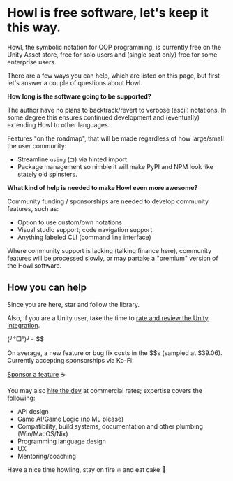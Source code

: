 # Howl is free software, let's keep it this way.

Howl, the symbolic notation for OOP programming, is currently free on the Unity Asset store, free for solo users and (single seat only) free for some enterprise users.

There are a few ways you can help, which are listed on this page, but first let's answer a couple of questions about Howl.

**How long is the software going to be supported?**

The author have no plans to backtrack/revert to verbose (ascii) notations. In some degree this ensures continued development and (eventually) extending Howl to other languages.

Features "on the roadmap", that will be made regardless of how large/small the user community:

- Streamline `using` (⊐) via hinted import.
- Package management so nimble it will make PyPI and NPM look like stately old spinsters.

**What kind of help is needed to make Howl even more awesome?**

Community funding / sponsorships are needed to develop community features, such as:

- Option to use custom/own notations
- Visual studio support; code navigation support
- Anything labeled CLI (command line interface)

Where community support is lacking (talking finance here), community features will be processed slowly, or may partake a "premium" version of the Howl software.

## How you can help

Since you are here, star and follow the library.

Also, if you are a Unity user, take the time to [rate and review the Unity integration](https://assetstore.unity.com/packages/slug/177081).

(╯°□°)╯⌢ $$

On average, a new feature or bug fix costs in the $$s (sampled at $39.06). Currently accepting sponsorships via Ko-Fi:

[Sponsor a feature](Ko-fi.com/eekstork) ☕️

You may also [hire the dev](http://www.linkedin.com/in/tds79) at commercial rates; expertise covers the following:

- API design
- Game AI/Game Logic (no ML please)
- Compatibility, build systems, documentation and other plumbing (Win/MacOS/Nix)
- Programming language design
- UX
- Mentoring/coaching

Have a nice time howling, stay on fire 🔥 and eat cake 🍰
